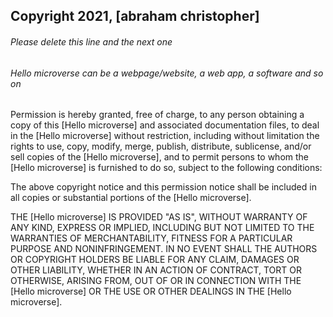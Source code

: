 ## Copyright 2021, [abraham christopher]

###### Please delete this line and the next one
###### Hello microverse can be a webpage/website, a web app, a software and so on

Permission is hereby granted, free of charge, to any person obtaining a copy of this [Hello microverse] and associated documentation files, to deal in the [Hello microverse] without restriction, including without limitation the rights to use, copy, modify, merge, publish, distribute, sublicense, and/or sell copies of the [Hello microverse], and to permit persons to whom the [Hello microverse] is furnished to do so, subject to the following conditions:

The above copyright notice and this permission notice shall be included in all copies or substantial portions of the [Hello microverse].

THE [Hello microverse] IS PROVIDED "AS IS", WITHOUT WARRANTY OF ANY KIND, EXPRESS OR IMPLIED, INCLUDING BUT NOT LIMITED TO THE WARRANTIES OF MERCHANTABILITY, FITNESS FOR A PARTICULAR PURPOSE AND NONINFRINGEMENT. IN NO EVENT SHALL THE AUTHORS OR COPYRIGHT HOLDERS BE LIABLE FOR ANY CLAIM, DAMAGES OR OTHER LIABILITY, WHETHER IN AN ACTION OF CONTRACT, TORT OR OTHERWISE, ARISING FROM, OUT OF OR IN CONNECTION WITH THE [Hello microverse] OR THE USE OR OTHER DEALINGS IN THE [Hello microverse].
